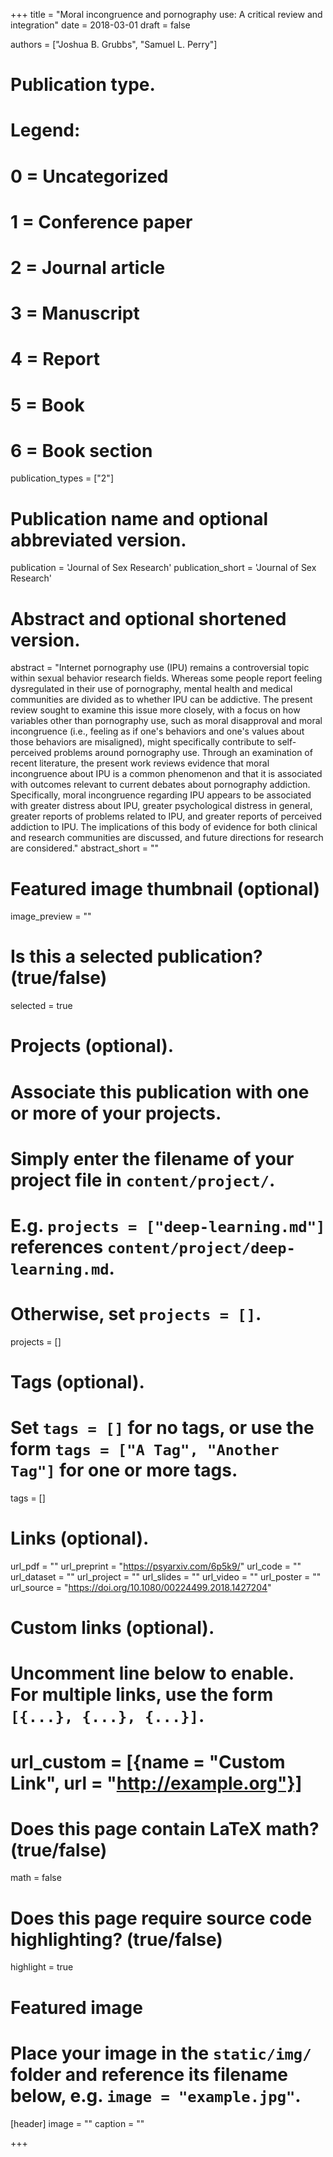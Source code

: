 +++
title = "Moral incongruence and pornography use: A critical review and integration"
date = 2018-03-01
draft = false

authors = ["Joshua B. Grubbs", "Samuel L. Perry"]

# Publication type.
# Legend:
# 0 = Uncategorized
# 1 = Conference paper
# 2 = Journal article
# 3 = Manuscript
# 4 = Report
# 5 = Book
# 6 = Book section
publication_types = ["2"]

# Publication name and optional abbreviated version.
publication = 'Journal of Sex Research'
publication_short = 'Journal of Sex Research'

# Abstract and optional shortened version.
abstract = "Internet pornography use (IPU) remains a controversial topic within sexual behavior research fields. Whereas some people report feeling dysregulated in their use of pornography, mental health and medical communities are divided as to whether IPU can be addictive. The present review sought to examine this issue more closely, with a focus on how variables other than pornography use, such as moral disapproval and moral incongruence (i.e., feeling as if one's behaviors and one's values about those behaviors are misaligned), might specifically contribute to self-perceived problems around pornography use. Through an examination of recent literature, the present work reviews evidence that moral incongruence about IPU is a common phenomenon and that it is associated with outcomes relevant to current debates about pornography addiction. Specifically, moral incongruence regarding IPU appears to be associated with greater distress about IPU, greater psychological distress in general, greater reports of problems related to IPU, and greater reports of perceived addiction to IPU. The implications of this body of evidence for both clinical and research communities are discussed, and future directions for research are considered."
abstract_short = ""

# Featured image thumbnail (optional)
image_preview = ""

# Is this a selected publication? (true/false)
selected = true

# Projects (optional).
#   Associate this publication with one or more of your projects.
#   Simply enter the filename of your project file in `content/project/`.
#   E.g. `projects = ["deep-learning.md"]` references `content/project/deep-learning.md`.
#   Otherwise, set `projects = []`.
projects = []

# Tags (optional).
#   Set `tags = []` for no tags, or use the form `tags = ["A Tag", "Another Tag"]` for one or more tags.
tags = []

# Links (optional).
url_pdf = ""
url_preprint = "https://psyarxiv.com/6p5k9/"
url_code = ""
url_dataset = ""
url_project = ""
url_slides = ""
url_video = ""
url_poster = ""
url_source = "https://doi.org/10.1080/00224499.2018.1427204"

# Custom links (optional).
#   Uncomment line below to enable. For multiple links, use the form `[{...}, {...}, {...}]`.
# url_custom = [{name = "Custom Link", url = "http://example.org"}]

# Does this page contain LaTeX math? (true/false)
math = false

# Does this page require source code highlighting? (true/false)
highlight = true

# Featured image
# Place your image in the `static/img/` folder and reference its filename below, e.g. `image = "example.jpg"`.
[header]
image = ""
caption = ""

+++

